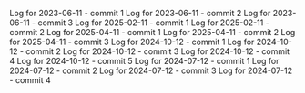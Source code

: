Log for 2023-06-11 - commit 1
Log for 2023-06-11 - commit 2
Log for 2023-06-11 - commit 3
Log for 2025-02-11 - commit 1
Log for 2025-02-11 - commit 2
Log for 2025-04-11 - commit 1
Log for 2025-04-11 - commit 2
Log for 2025-04-11 - commit 3
Log for 2024-10-12 - commit 1
Log for 2024-10-12 - commit 2
Log for 2024-10-12 - commit 3
Log for 2024-10-12 - commit 4
Log for 2024-10-12 - commit 5
Log for 2024-07-12 - commit 1
Log for 2024-07-12 - commit 2
Log for 2024-07-12 - commit 3
Log for 2024-07-12 - commit 4
